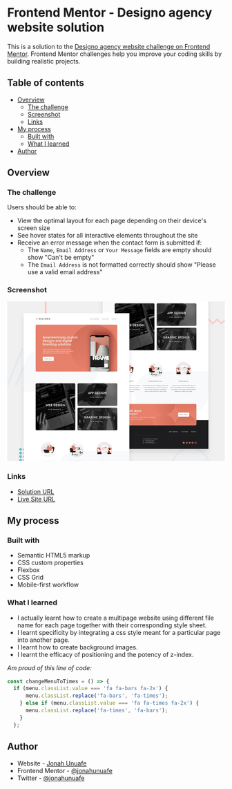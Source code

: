 # Frontend Mentor - Designo agency website solution

This is a solution to the [Designo agency website challenge on Frontend Mentor](https://www.frontendmentor.io/challenges/designo-multipage-website-G48K6rfUT). Frontend Mentor challenges help you improve your coding skills by building realistic projects. 

## Table of contents

- [Overview](#overview)
  - [The challenge](#the-challenge)
  - [Screenshot](#screenshot)
  - [Links](#links)
- [My process](#my-process)
  - [Built with](#built-with)
  - [What I learned](#what-i-learned)
- [Author](#author)

## Overview

### The challenge

Users should be able to:

- View the optimal layout for each page depending on their device's screen size
- See hover states for all interactive elements throughout the site
- Receive an error message when the contact form is submitted if:
  - The `Name`, `Email Address` or `Your Message` fields are empty should show "Can't be empty"
  - The `Email Address` is not formatted correctly should show "Please use a valid email address"

### Screenshot

![](./preview.jpg)

### Links

- [Solution URL](https://github.com/jonahunuafe/designo-multi-page-website)
- [Live Site URL](https://jonahunuafe.github.io/designo-multi-page-website/)

## My process

### Built with

- Semantic HTML5 markup
- CSS custom properties
- Flexbox
- CSS Grid
- Mobile-first workflow

### What I learned

- I actually learnt how to create a multipage website using different file name for each page together with their corresponding style sheet.
- I learnt specificity by integrating a css style meant for a particular page into another page.
- I learnt how to create background images.
- I learnt the efficacy of positioning and the potency of z-index.

*Am proud of this line of code:*

```js
const changeMenuToTimes = () => {
  if (menu.classList.value === 'fa fa-bars fa-2x') {
      menu.classList.replace('fa-bars', 'fa-times');
    } else if (menu.classList.value === 'fa fa-times fa-2x') {
      menu.classList.replace('fa-times', 'fa-bars');
    }
  };
```

## Author

- Website - [Jonah Unuafe](https://jonahunuafe.github.io/designo-multi-page-website/)
- Frontend Mentor - [@jonahunuafe](https://www.frontendmentor.io/profile/jonahunuafe)
- Twitter - [@jonahunuafe](https://www.twitter.com/jonahunuafe)
